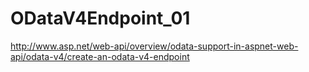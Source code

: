 # ODataV4Endpoint_01

http://www.asp.net/web-api/overview/odata-support-in-aspnet-web-api/odata-v4/create-an-odata-v4-endpoint
